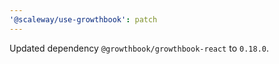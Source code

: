 ```yaml
---
'@scaleway/use-growthbook': patch
---
```


Updated dependency `@growthbook/growthbook-react` to `0.18.0`.
